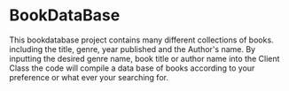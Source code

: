 # BookDataBase
This bookdatabase project contains many different collections of books.
including the title, genre, year published and the Author's name.
By inputting the desired genre name, book title or author name into the Client Class the code will compile a data base of books according to your preference or what ever your searching for.
